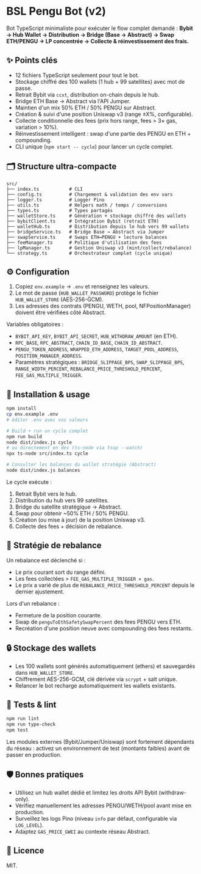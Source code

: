 # BSL Pengu Bot (v2)

Bot TypeScript minimaliste pour exécuter le flow complet demandé :
**Bybit → Hub Wallet → Distribution → Bridge (Base → Abstract) → Swap ETH/PENGU → LP concentrée → Collecte & réinvestissement des frais.**

## ✨ Points clés

- 12 fichiers TypeScript seulement pour tout le bot.
- Stockage chiffré des 100 wallets (1 hub + 99 satellites) avec mot de passe.
- Retrait Bybit via `ccxt`, distribution on-chain depuis le hub.
- Bridge ETH Base → Abstract via l'API Jumper.
- Maintien d'un mix 50% ETH / 50% PENGU sur Abstract.
- Création & suivi d'une position Uniswap v3 (range ±X%, configurable).
- Collecte conditionnelle des fees (prix hors range, fees > 3× gas, variation > 10%).
- Réinvestissement intelligent : swap d'une partie des PENGU en ETH + compounding.
- CLI unique (`npm start -- cycle`) pour lancer un cycle complet.

## 🗂️ Structure ultra-compacte

```
src/
├── index.ts           # CLI
├── config.ts          # Chargement & validation des env vars
├── logger.ts          # Logger Pino
├── utils.ts           # Helpers math / temps / conversions
├── types.ts           # Types partagés
├── walletStore.ts     # Génération + stockage chiffré des wallets
├── bybitClient.ts     # Intégration Bybit (retrait ETH)
├── walletHub.ts       # Distribution depuis le hub vers 99 wallets
├── bridgeService.ts   # Bridge Base → Abstract via Jumper
├── swapService.ts     # Swaps ETH↔PENGU + lecture balances
├── feeManager.ts      # Politique d'utilisation des fees
├── lpManager.ts       # Gestion Uniswap v3 (mint/collect/rebalance)
└── strategy.ts        # Orchestrateur complet (cycle unique)
```

## ⚙️ Configuration

1. Copiez `env.example` → `.env` et renseignez les valeurs.
2. Le mot de passe (`HUB_WALLET_PASSWORD`) protège le fichier `HUB_WALLET_STORE` (AES-256-GCM).
3. Les adresses des contrats (PENGU, WETH, pool, NFPositionManager) doivent être vérifiées côté Abstract.

Variables obligatoires :
- `BYBIT_API_KEY`, `BYBIT_API_SECRET`, `HUB_WITHDRAW_AMOUNT` (en ETH).
- `RPC_BASE`, `RPC_ABSTRACT`, `CHAIN_ID_BASE`, `CHAIN_ID_ABSTRACT`.
- `PENGU_TOKEN_ADDRESS`, `WRAPPED_ETH_ADDRESS`, `TARGET_POOL_ADDRESS`, `POSITION_MANAGER_ADDRESS`.
- Paramètres stratégiques : `BRIDGE_SLIPPAGE_BPS`, `SWAP_SLIPPAGE_BPS`, `RANGE_WIDTH_PERCENT`, `REBALANCE_PRICE_THRESHOLD_PERCENT`, `FEE_GAS_MULTIPLE_TRIGGER`.

## 🚀 Installation & usage

```bash
npm install
cp env.example .env
# éditer .env avec vos valeurs

# Build + run un cycle complet
npm run build
node dist/index.js cycle
# ou directement en dev (ts-node via tsup --watch)
npx ts-node src/index.ts cycle

# Consulter les balances du wallet stratégie (Abstract)
node dist/index.js balances
```

Le cycle exécute :
1. Retrait Bybit vers le hub.
2. Distribution du hub vers 99 satellites.
3. Bridge du satellite stratégique → Abstract.
4. Swap pour obtenir ~50% ETH / 50% PENGU.
5. Création (ou mise à jour) de la position Uniswap v3.
6. Collecte des fees + décision de rebalance.

## 🔁 Stratégie de rebalance

Un rebalance est déclenché si :
- Le prix courant sort du range défini.
- Les fees collectées > `FEE_GAS_MULTIPLE_TRIGGER × gas`.
- Le prix a varié de plus de `REBALANCE_PRICE_THRESHOLD_PERCENT` depuis le dernier ajustement.

Lors d'un rebalance :
- Fermeture de la position courante.
- Swap de `penguToEthSafetySwapPercent` des fees PENGU vers ETH.
- Recréation d'une position neuve avec compounding des fees restants.

## 🔒 Stockage des wallets

- Les 100 wallets sont générés automatiquement (ethers) et sauvegardés dans `HUB_WALLET_STORE`.
- Chiffrement AES-256-GCM, clé dérivée via `scrypt` + salt unique.
- Relancer le bot recharge automatiquement les wallets existants.

## 🧪 Tests & lint

```bash
npm run lint
npm run type-check
npm test
```

Les modules externes (Bybit/Jumper/Uniswap) sont fortement dépendants du réseau : activez un environnement de test (montants faibles) avant de passer en production.

## 🛡️ Bonnes pratiques

- Utilisez un hub wallet dédié et limitez les droits API Bybit (withdraw-only).
- Vérifiez manuellement les adresses PENGU/WETH/pool avant mise en production.
- Surveillez les logs Pino (niveau `info` par défaut, configurable via `LOG_LEVEL`).
- Adaptez `GAS_PRICE_GWEI` au contexte réseau Abstract.

## 📄 Licence

MIT.
